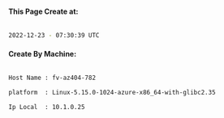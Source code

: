 
   
#### This Page Create at:

```bash

2022-12-23 - 07:30:39 UTC

```

#### Create By Machine:

```bash

Host Name : fv-az404-782

platform  : Linux-5.15.0-1024-azure-x86_64-with-glibc2.35

Ip Local  : 10.1.0.25

```

